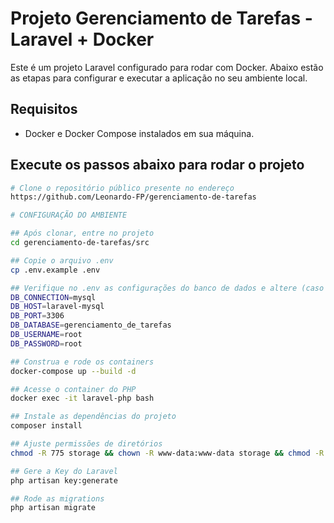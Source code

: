 # **Projeto Gerenciamento de Tarefas - Laravel + Docker**

Este é um projeto Laravel configurado para rodar com Docker. Abaixo estão as etapas para configurar e executar a aplicação no seu ambiente local.

## **Requisitos**

- Docker e Docker Compose instalados em sua máquina.

## **Execute os passos abaixo para rodar o projeto**

```bash
# Clone o repositório público presente no endereço
https://github.com/Leonardo-FP/gerenciamento-de-tarefas

# CONFIGURAÇÃO DO AMBIENTE

## Após clonar, entre no projeto
cd gerenciamento-de-tarefas/src

## Copie o arquivo .env
cp .env.example .env

## Verifique no .env as configurações do banco de dados e altere (caso necessário) conforme a configuração do seu Docker 
DB_CONNECTION=mysql
DB_HOST=laravel-mysql
DB_PORT=3306
DB_DATABASE=gerenciamento_de_tarefas
DB_USERNAME=root
DB_PASSWORD=root

## Construa e rode os containers
docker-compose up --build -d

## Acesse o container do PHP
docker exec -it laravel-php bash

## Instale as dependências do projeto
composer install

## Ajuste permissões de diretórios
chmod -R 775 storage && chown -R www-data:www-data storage && chmod -R 775 storage/framework

## Gere a Key do Laravel
php artisan key:generate

## Rode as migrations
php artisan migrate
